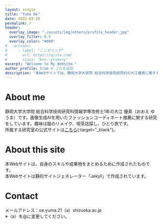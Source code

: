 ```yaml
---
layout: single
title: "Yuma Oe"
date: 2025-03-29
permalink: /
header:
  overlay_image: "./assets/img/others/profile_header.jpg"
  overlay_filter: 0.5
  overlay_color: "#000"
#   actions:
#     - label: "ここがリンク"
#       url: https://qiita.com/
#       class: "btn--primary"
excerpt: "Welcome to My Website."
author_profile: true # これを追加
description: "本Webサイトでは、静岡大学大学院 総合科学技術研究科の大江優真に関する情報をまとめています。"
---
```


# About me
静岡大学大学院 総合科学技術研究科情報学専攻修士1年の大江 優真（おおえ ゆうま）です。画像生成AIを用いたファッションコーディネート推薦に関する研究をしています。趣味は服のリメイク、喫茶店探し、ひとり旅です。  
所属する研究室の公式サイトは[こちら](https://shoji-lab.github.io/){:target="_blank"}。

# About this site
本Webサイトは、自身のスキルや成果物をまとめるために作成されたものです。  
本Webサイトは静的サイトジェネレーター「Jekyll」で作成されています。

# Contact
メールアドレス：oe.yuma.21（a）shizuoka.ac.jp  
※（a）を@に変更してください。  
